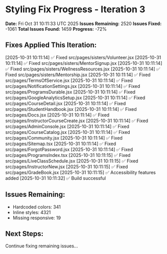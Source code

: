 # Styling Fix Progress - Iteration 3

**Date:** Fri Oct 31 10:11:33 UTC 2025
**Issues Remaining:** 2520
**Issues Fixed:** -1061
**Total Issues Found:** 1459
**Progress:** -72%

## Fixes Applied This Iteration:

[2025-10-31 10:11:14] ✅ Fixed src/pages/sisters/Volunteer.jsx
[2025-10-31 10:11:14] ✅ Fixed src/pages/sisters/MentorSignup.jsx
[2025-10-31 10:11:14] ✅ Fixed src/pages/sisters/WellnessResources.jsx
[2025-10-31 10:11:14] ✅ Fixed src/pages/sisters/Mentorship.jsx
[2025-10-31 10:11:14] ✅ Fixed src/pages/TermsOfService.jsx
[2025-10-31 10:11:14] ✅ Fixed src/pages/NotificationSettings.jsx
[2025-10-31 10:11:14] ✅ Fixed src/pages/ProgramsDurable.jsx
[2025-10-31 10:11:14] ✅ Fixed src/pages/GoogleAnalyticsSetup.jsx
[2025-10-31 10:11:14] ✅ Fixed src/pages/CourseDetail.jsx
[2025-10-31 10:11:14] ✅ Fixed src/pages/StudentHandbook.jsx
[2025-10-31 10:11:14] ✅ Fixed src/pages/Docs.jsx
[2025-10-31 10:11:14] ✅ Fixed src/pages/InstructorCourseCreate.jsx
[2025-10-31 10:11:14] ✅ Fixed src/pages/AdminConsole.jsx
[2025-10-31 10:11:14] ✅ Fixed src/pages/CourseCatalog.jsx
[2025-10-31 10:11:14] ✅ Fixed src/pages/Community.jsx
[2025-10-31 10:11:14] ✅ Fixed src/pages/Sitemap.tsx
[2025-10-31 10:11:14] ✅ Fixed src/pages/ForgotPassword.jsx
[2025-10-31 10:11:14] ✅ Fixed src/pages/ProgramsIndex.tsx
[2025-10-31 10:11:15] ✅ Fixed src/pages/LiveClassSchedule.jsx
[2025-10-31 10:11:15] ✅ Fixed src/pages/InstructorNew.jsx
[2025-10-31 10:11:15] ✅ Fixed src/pages/GradeBook.jsx
[2025-10-31 10:11:15] ✅ Accessibility features added
[2025-10-31 10:11:32] ✅ Build successful

## Issues Remaining:

- Hardcoded colors: 341
- Inline styles: 4321
- Missing responsive: 19

## Next Steps:

Continue fixing remaining issues...
